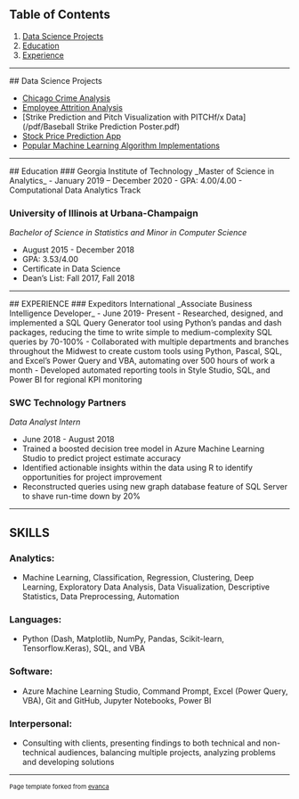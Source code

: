## Table of Contents

1. [Data Science Projects](#dsp)  
2. [Education](#edu)  
3. [Experience](#exp)  

---
<a name="dsp"/>
## Data Science Projects

- [Chicago Crime Analysis](/chicago_crime)
- [Employee Attrition Analysis](https://github.com/ryan-kp-miller/Employee-Attrition-Analysis/blob/master/Employee_Attrition_Analysis.ipynb)
- [Strike Prediction and Pitch Visualization with PITCHf/x Data](/pdf/Baseball Strike Prediction Poster.pdf)
- [Stock Price Prediction App](/stock_price)
- [Popular Machine Learning Algorithm Implementations](/ml)  

---
<a name="edu"/>
## Education
### Georgia Institute of Technology
_Master of Science in Analytics_  
- January 2019 – December 2020  
- GPA: 4.00/4.00  
- Computational Data Analytics Track  

### University of Illinois at Urbana-Champaign
_Bachelor of Science in Statistics and Minor in Computer Science_
- August 2015 - December 2018			
- GPA: 3.53/4.00
- Certificate in Data Science
- Dean’s List: Fall 2017, Fall 2018

---
<a name="exp"/>
## EXPERIENCE
### Expeditors International            							            
_Associate Business Intelligence Developer_    
- June 2019- Present
-	Researched, designed, and implemented a SQL Query Generator tool using Python’s pandas and dash packages, reducing the time to write simple to medium-complexity SQL queries by 70-100%
-	Collaborated with multiple departments and branches throughout the Midwest to create custom tools using Python, Pascal, SQL, and Excel’s Power Query and VBA, automating over 500 hours of work a month
-	Developed automated reporting tools in Style Studio, SQL, and Power BI for regional KPI monitoring

### SWC Technology Partners
_Data Analyst Intern_
- June 2018 - August 2018
- Trained a boosted decision tree model in Azure Machine Learning Studio to predict project estimate accuracy
- Identified actionable insights within the data using R to identify opportunities for project improvement
- Reconstructed queries using new graph database feature of SQL Server to shave run-time down by 20%

---
## SKILLS
### Analytics: 
- Machine Learning, Classification, Regression, Clustering, Deep Learning, Exploratory Data Analysis, Data Visualization, Descriptive Statistics, Data Preprocessing, Automation

### Languages:
- Python (Dash, Matplotlib, NumPy, Pandas, Scikit-learn, Tensorflow.Keras), SQL, and VBA  

### Software:
-  Azure Machine Learning Studio, Command Prompt, Excel (Power Query, VBA), Git and GitHub, Jupyter Notebooks, Power BI  

### Interpersonal:
- Consulting with clients, presenting findings to both technical and non-technical audiences, balancing multiple projects, analyzing problems and developing solutions

---
<p style="font-size:11px">Page template forked from <a href="https://github.com/evanca/quick-portfolio">evanca</a></p>
<!-- Remove above link if you don't want to attibute -->
